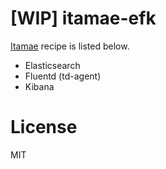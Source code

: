 # [WIP] itamae-efk
[Itamae](https://github.com/itamae-kitchen/itamae) recipe is listed below.

- Elasticsearch
- Fluentd (td-agent)
- Kibana

# License
MIT
